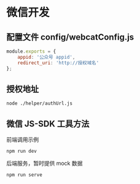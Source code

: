 # 微信开发

## 配置文件 config/webcatConfig.js

```js
module.exports = {
	appid: '公众号 appid',
	redirect_uri: 'http://授权域名'
};
```

## 授权地址

```
node ./helper/authUrl.js
```

## 微信 JS-SDK 工具方法

前端调用示例

```
npm run dev
```

后端服务，暂时提供 mock 数据

```
npm run serve
```

